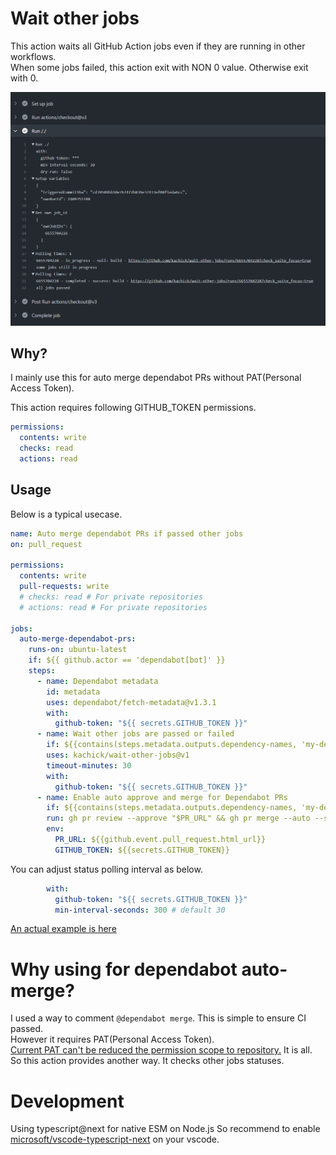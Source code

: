 # Wait other jobs

This action waits all GitHub Action jobs even if they are running in other workflows.  
When some jobs failed, this action exit with NON 0 value. Otherwise exit with 0.

<img src="./assets/actual-log.png?raw=true" alt="Example of actual log" width=700>

## Why?

I mainly use this for auto merge dependabot PRs without PAT(Personal Access Token).

This action requires following GITHUB_TOKEN permissions.

```yaml
permissions:
  contents: write
  checks: read
  actions: read
```

## Usage

Below is a typical usecase.

```yaml
name: Auto merge dependabot PRs if passed other jobs
on: pull_request

permissions:
  contents: write
  pull-requests: write
  # checks: read # For private repositories
  # actions: read # For private repositories

jobs:
  auto-merge-dependabot-prs:
    runs-on: ubuntu-latest
    if: ${{ github.actor == 'dependabot[bot]' }}
    steps:
      - name: Dependabot metadata
        id: metadata
        uses: dependabot/fetch-metadata@v1.3.1
        with:
          github-token: "${{ secrets.GITHUB_TOKEN }}"
      - name: Wait other jobs are passed or failed
        if: ${{contains(steps.metadata.outputs.dependency-names, 'my-dependency') && steps.metadata.outputs.update-type == 'version-update:semver-patch'}}
        uses: kachick/wait-other-jobs@v1
        timeout-minutes: 30
        with:
          github-token: "${{ secrets.GITHUB_TOKEN }}"
      - name: Enable auto approve and merge for Dependabot PRs
        if: ${{contains(steps.metadata.outputs.dependency-names, 'my-dependency') && steps.metadata.outputs.update-type == 'version-update:semver-patch'}}
        run: gh pr review --approve "$PR_URL" && gh pr merge --auto --squash "$PR_URL"
        env:
          PR_URL: ${{github.event.pull_request.html_url}}
          GITHUB_TOKEN: ${{secrets.GITHUB_TOKEN}}
```

You can adjust status polling interval as below.

```yaml
        with:
          github-token: "${{ secrets.GITHUB_TOKEN }}"
          min-interval-seconds: 300 # default 30
```

[An actual example is here](https://github.com/kachick/rspec-matchers-power_assert_matchers/blob/650a0ef0c290d42cd0a70ef7c011de2c3777c966/.github/workflows/auto-merge-dependabot-prs.yml)

# Why using for dependabot auto-merge?

I used a way to comment `@dependabot merge`. This is simple to ensure CI passed.  
However it requires PAT(Personal Access Token).  
[Current PAT can't be reduced the permission scope to repository.](https://github.community/t/limiting-scope-of-a-pat-to-a-single-repository/3129)
It is all.  
So this action provides another way. It checks other jobs statuses.

# Development

Using typescript@next for native ESM on Node.js
So recommend to enable [microsoft/vscode-typescript-next](https://github.com/microsoft/vscode-typescript-next/tree/487aee08c23a8f7364825a821fa95baf17c184d4#enabling) on your vscode.

